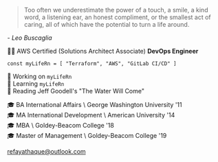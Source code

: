 > Too often we underestimate the power of a touch, a smile, a kind word, a listening ear, an honest compliment, or the smallest act of caring, all of which have the potential to turn a life around.

*- Leo Buscaglia*

👨‍💻 AWS Certified (Solutions Architect Associate) **DevOps Engineer**

`const myLifeRn = [ "Terraform", "AWS", "GitLab CI/CD" ]`

🔭 Working on `myLifeRn`  
🌱 Learning `myLifeRn`  
📖 Reading Jeff Goodell's "The Water Will Come"  

🎓 BA International Affairs \ George Washington University '11  
🎓 MA International Development \ American University '14  
🎓 MBA \ Goldey-Beacom College '18  
🎓 Master of Management \ Goldey-Beacom College '19  

refayathaque@outlook.com

